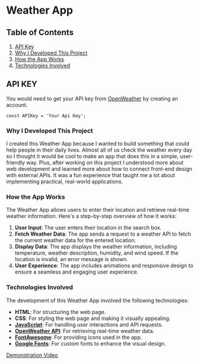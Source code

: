 # Weather App

## Table of Contents
1. [API Key](#api-key)
2. [Why I Developed This Project](#why-i-developed-this-project)
3. [How the App Works](#how-the-app-works)
4. [Technologies Involved](#technologies-involved)

## API KEY

You would need to get your API key from [OpenWeather](https://openweathermap.org) by creating an account.

    const APIKey = 'Your Api Key';

### Why I Developed This Project

I created this Weather App because I wanted to build something that could help people in their daily lives. Almost all of us check the weather every day so I thought it would be cool to make an app that does this in a simple, user-friendly way. Plus, after working on this project I understood more about web development and learned more about how to connect front-end design with external APIs. It was a fun experience that taught me a lot about implementing practical, real-world applications.

### How the App Works

The Weather App allows users to enter their location and retrieve real-time weather information. Here's a step-by-step overview of how it works:
1. **User Input**: The user enters their location in the search box.
2. **Fetch Weather Data**: The app sends a request to a weather API to fetch the current weather data for the entered location.
3. **Display Data**: The app displays the weather information, including temperature, weather description, humidity, and wind speed. If the location is invalid, an error message is shown.
4. **User Experience**: The app includes animations and responsive design to ensure a seamless and engaging user experience.

### Technologies Involved

The development of this Weather App involved the following technologies:

- **HTML**: For structuring the web page.
- **CSS**: For styling the web page and making it visually appealing.
- [**JavaScript**](https://www.javascript.com): For handling user interactions and API requests.
- [**OpenWeather API**](https://openweathermap.org): For retrieving real-time weather data.
- [**FontAwesome**](https://fontawesome.com/icons): For providing icons used in the app.
- [**Google Fonts**](https://fonts.google.com): For custom fonts to enhance the visual design.

[Demonstration Video](https://www.youtube.com/embed/Z7LK0J7dTsE)
